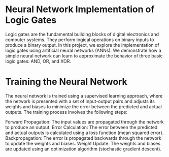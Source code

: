 # Neural Network Implementation of Logic Gates

Logic gates are the fundamental building blocks of digital electronics and computer systems. They perform logical operations on binary inputs to produce a binary output. In this project, we explore the implementation of logic gates using artificial neural networks (ANNs). We demonstrate how a simple neural network can learn to approximate the behavior of three basic logic gates: AND, OR, and XOR.

# Training the Neural Network
The neural network is trained using a supervised learning approach, where the network is presented with a set of input-output pairs and adjusts its weights and biases to minimize the error between the predicted and actual outputs. The training process involves the following steps:

Forward Propagation: The input values are propagated through the network to produce an output.
Error Calculation: The error between the predicted and actual outputs is calculated using a loss function (mean squared error).
Backpropagation: The error is propagated backwards through the network to update the weights and biases.
Weight Update: The weights and biases are updated using an optimization algorithm (stochastic gradient descent).
